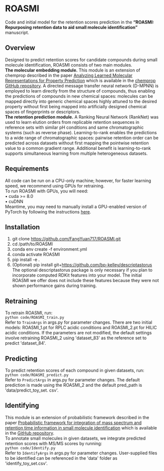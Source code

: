 # ROASMI
Code and initial model for the retention scores prediction in the **“ROASMI: Repurposing retention data to aid small molecule identification”** manuscript.  
## Overview
Designed to predict retention scores for candidate compounds during small molecule identification, ROASMI consists of two main modules.    
**The molecular embedding module.** This module is an extension of chemprop described in the paper [Analyzing Learned Molecular Representations for Property Prediction](https://pubs.acs.org/doi/10.1021/acs.jcim.9b00237) which is available in the [chemprop GitHub repository](https://github.com/chemprop/chemprop). A directed message transfer neural network (D-MPNN) is employed to learn directly from the structure of compounds, thus enabling the predictions of compounds in new chemical spaces: molecules can be mapped directly into generic chemical spaces highly attuned to the desired property without first being mapped into artificially designed chemical spaces of fingerprints or descriptors.   
**The retention prediction module.** A Ranking Neural Network (RankNet) was used to learn elution orders from replicable retention sequences in reference sets with similar pH conditions and same chromatographic systems (such as reverse phase). Learning-to-rank enables the predictions to a wide range of chromatographic spaces: pairwise retention order can be predicted across datasets without first mapping the pointwise retention value to a common gradient range. Additional benefit is learning-to-rank supports simultaneous learning from multiple heterogeneous datasets.  
## Requirements
All code can be run on a CPU-only machine; however, for faster learning speed, we recommend using GPUs for retraining.    
To run ROASMI with GPUs, you will need:   
  •	cuda >= 8.0  
  •	cuDNN  
Meantime, you may need to manually install a GPU-enabled version of PyTorch by following the instructions [here](https://pytorch.org/get-started/locally/).  
## Installation  
  1.	git clone https://github.com/FangYuan717/ROASMI.git
  2.	cd /path/to/ROASMI
  3.	conda env create -f environment.yml
  4.	conda activate ROASMI
  5.	pip install -e .
  6.	(Optional) pip install git+https://github.com/bp-kelley/descriptastorus  
The optional descriptastorus package is only necessary if you plan to incorporate computed RDKit features into your model. The initial ROASMI we offer does not include these features because they were not shown performance gains during training.   
## Retraining
To retrain ROASMI, run:  
  `python code/ROASMI_train.py`  
Refer to `TrainArgs` in args.py for parameter changes. There are two initial models: ROASMI_1.pt for RPLC acidic conditions and ROASMI_2.pt for HILIC acidic conditions. If the parameters are not modified, the default settings involve retraining ROASMI_2 using 'dataset_83' as the reference set to predict 'dataset_84'.  
## Predicting
To predict retention scores of each compound in given datasets, run:  
  `python code/ROASMI_predict.py`   
Refer to `PredictArgs` in args.py for parameter changes. The default prediction is made using the ROASMI_2 and the default pred_path is 'data/predict_toy_set. csv'.  
## Identifying
This module is an extension of probabilistic framework described in the paper [Probabilistic framework for integration of mass spectrum and retention time information in small molecule identification](https://academic.oup.com/bioinformatics/article/37/12/1724/6007259?login=true) which is available in the [GitHub repository](https://github.com/aalto-ics-kepaco/msms_rt_score_integration).   
To annotate small molecules in given datasets, we integrate predicted retention scores with MS/MS scores by running:  
  `python code/Identify.py`  
Refer to `IdentifyArgs` in args.py for parameter changes. User-supplied files to be identified can be referenced in the 'data' folder as 'identify_toy_set.csv'.
